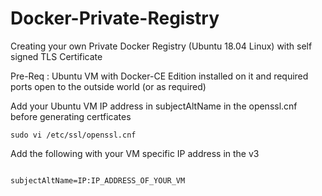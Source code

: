 # Docker-Private-Registry

Creating your own Private Docker Registry (Ubuntu 18.04 Linux) with self signed TLS Certificate

Pre-Req : Ubuntu VM with Docker-CE Edition installed on it and required ports open to the outside world (or as required)

Add your Ubuntu VM IP address in subjectAltName in the openssl.cnf before generating certficates

```
sudo vi /etc/ssl/openssl.cnf

```
Add the following with your VM specific IP address in the v3 

```

subjectAltName=IP:IP_ADDRESS_OF_YOUR_VM

```

